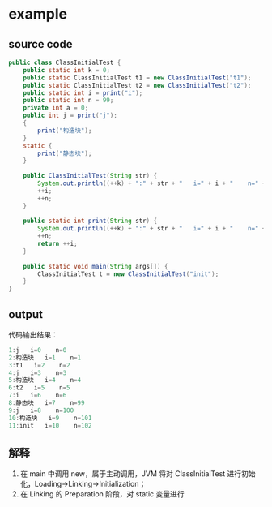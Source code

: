 # example
## source code

```java
public class ClassInitialTest {  
    public static int k = 0;  
    public static ClassInitialTest t1 = new ClassInitialTest("t1");  
    public static ClassInitialTest t2 = new ClassInitialTest("t2");  
    public static int i = print("i");  
    public static int n = 99;  
    private int a = 0;  
    public int j = print("j");  
    {  
        print("构造块");  
    }  
    static {  
        print("静态块");  
    }  
  
    public ClassInitialTest(String str) {  
        System.out.println((++k) + ":" + str + "   i=" + i + "    n=" + n);  
        ++i;  
        ++n;  
    }  
  
    public static int print(String str) {  
        System.out.println((++k) + ":" + str + "   i=" + i + "    n=" + n);  
        ++n;  
        return ++i;  
    }  
  
    public static void main(String args[]) {  
        ClassInitialTest t = new ClassInitialTest("init");  
    }  
}
```

## output
代码输出结果：
```java
1:j   i=0    n=0
2:构造块   i=1    n=1
3:t1   i=2    n=2
4:j   i=3    n=3
5:构造块   i=4    n=4
6:t2   i=5    n=5
7:i   i=6    n=6
8:静态块   i=7    n=99
9:j   i=8    n=100
10:构造块   i=9    n=101
11:init   i=10    n=102
```

## 解释
1. 在 main 中调用 new，属于主动调用，JVM 将对 ClassInitialTest 进行初始化，Loading->Linking->Initialization；
2. 在 Linking 的 Preparation 阶段，对 static 变量进行